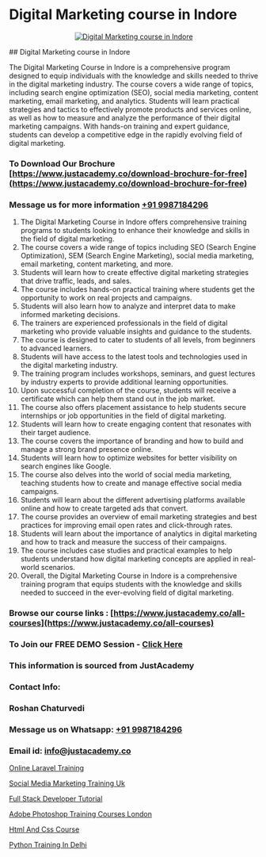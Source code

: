 # Digital Marketing course in Indore

<p align="center">
  <a href="https://justacademy.co/course-detail/digital-marketing">
    <img src="https://justacademy.co/storage2/course_image/1676636720_course_image.webp" alt="Digital Marketing course in Indore">
  </a>
</p>
## Digital Marketing course in Indore

The Digital Marketing Course in Indore is a comprehensive program designed to equip individuals with the knowledge and skills needed to thrive in the digital marketing industry. The course covers a wide range of topics, including search engine optimization (SEO), social media marketing, content marketing, email marketing, and analytics. Students will learn practical strategies and tactics to effectively promote products and services online, as well as how to measure and analyze the performance of their digital marketing campaigns. With hands-on training and expert guidance, students can develop a competitive edge in the rapidly evolving field of digital marketing.
### To Download Our Brochure [https://www.justacademy.co/download-brochure-for-free](https://www.justacademy.co/download-brochure-for-free)
### Message us for more information [+91 9987184296](https://api.whatsapp.com/send?phone=919987184296)
1) The Digital Marketing Course in Indore offers comprehensive training programs to students looking to enhance their knowledge and skills in the field of digital marketing.
2) The course covers a wide range of topics including SEO (Search Engine Optimization), SEM (Search Engine Marketing), social media marketing, email marketing, content marketing, and more.
3) Students will learn how to create effective digital marketing strategies that drive traffic, leads, and sales.
4) The course includes hands-on practical training where students get the opportunity to work on real projects and campaigns.
5) Students will also learn how to analyze and interpret data to make informed marketing decisions.
6) The trainers are experienced professionals in the field of digital marketing who provide valuable insights and guidance to the students.
7) The course is designed to cater to students of all levels, from beginners to advanced learners.
8) Students will have access to the latest tools and technologies used in the digital marketing industry.
9) The training program includes workshops, seminars, and guest lectures by industry experts to provide additional learning opportunities.
10) Upon successful completion of the course, students will receive a certificate which can help them stand out in the job market.
11) The course also offers placement assistance to help students secure internships or job opportunities in the field of digital marketing.
12) Students will learn how to create engaging content that resonates with their target audience.
13) The course covers the importance of branding and how to build and manage a strong brand presence online.
14) Students will learn how to optimize websites for better visibility on search engines like Google.
15) The course also delves into the world of social media marketing, teaching students how to create and manage effective social media campaigns.
16) Students will learn about the different advertising platforms available online and how to create targeted ads that convert.
17) The course provides an overview of email marketing strategies and best practices for improving email open rates and click-through rates.
18) Students will learn about the importance of analytics in digital marketing and how to track and measure the success of their campaigns.
19) The course includes case studies and practical examples to help students understand how digital marketing concepts are applied in real-world scenarios.
20) Overall, the Digital Marketing Course in Indore is a comprehensive training program that equips students with the knowledge and skills needed to succeed in the ever-evolving field of digital marketing.

### Browse our course links : [https://www.justacademy.co/all-courses](https://www.justacademy.co/all-courses) 
### To Join our FREE DEMO Session - [Click Here](https://www.justacademy.co/register-for-course-demo)


### This information is sourced from JustAcademy
### Contact Info:
### Roshan Chaturvedi
### Message us on Whatsapp: [+91 9987184296](https://api.whatsapp.com/send?phone=919987184296)
### Email id: [info@justacademy.co](mailto:info@justacademy.co)
                
[Online Laravel Training](https://www.linkedin.com/pulse/online-laravel-training-justacademy-cupertino-ke16c?trackingId=UZr6T6uHjFtEUqAi9s3IsQ%3D%3D&lipi=urn%3Ali%3Apage%3Ad_flagship3_company_admin%3BzQv8YsYPTiCPDkVRvYwOog%3D%3D)

[Social Media Marketing Training Uk](https://www.linkedin.com/pulse/social-media-marketing-training-uk-justacademy-jaipur-2ujje?trackingId=EZP9g5lNYPjLU6qUYzuMbw%3D%3D&lipi=urn%3Ali%3Apage%3Ad_flagship3_company_admin%3B6gVpALX0TnilEAnvQeHuDw%3D%3D)

[Full Stack Developer Tutorial](https://medium.com/@akanshapatil/full-stack-developer-tutorial-a136e6edfe6f)

[Adobe Photoshop Training Courses London](https://medium.com/@roneet705/adobe-photoshop-training-courses-london-4274be985b55)

[Html And Css Course](https://justacademyin.github.io/justacademy/html-and-css-course)

[Python Training In Delhi](https://justacademyin.github.io/justacademy/python-training-in-delhi)

